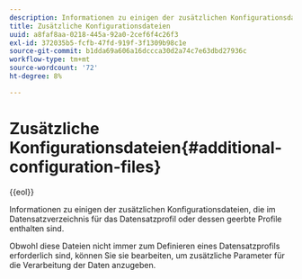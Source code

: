 ```yaml
---
description: Informationen zu einigen der zusätzlichen Konfigurationsdateien, die im Datensatzverzeichnis für das Datensatzprofil oder dessen geerbte Profile enthalten sind.
title: Zusätzliche Konfigurationsdateien
uuid: a8faf8aa-0218-445a-92a0-2cef6f4c26f3
exl-id: 372035b5-fcfb-47fd-919f-3f1309b98c1e
source-git-commit: b1dda69a606a16dccca30d2a74c7e63dbd27936c
workflow-type: tm+mt
source-wordcount: '72'
ht-degree: 8%

---
```


# Zusätzliche Konfigurationsdateien{#additional-configuration-files}

{{eol}}

Informationen zu einigen der zusätzlichen Konfigurationsdateien, die im Datensatzverzeichnis für das Datensatzprofil oder dessen geerbte Profile enthalten sind.

Obwohl diese Dateien nicht immer zum Definieren eines Datensatzprofils erforderlich sind, können Sie sie bearbeiten, um zusätzliche Parameter für die Verarbeitung der Daten anzugeben.
